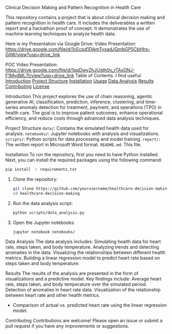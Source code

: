 Clinical Decision Making and Pattern Recognition in Health Care

This repository contains a project that is about clinical decision making and pattern recognition in health care. It includes the deliverables a written report and a hackathon proof of concept. It demonstrates the use of machine learning techniques to analyze health data.

Here is my Presentation via Google Drive:
Video Presentation: https://drive.google.com/file/d/1cEcpd1DjkmTyxadJQmbGP5CbHhs-GilW/view?usp=drive_link

POC Video Presentation: https://drive.google.com/file/d/1ppDwyZhJUgth0v_rTAxDNJ-F1MydML7I/view?usp=drive_link
Table of Contents. I find useful:
[Introduction](#introduction)
[Project Structure](#project-structure)
[Installation](#installation)
[Usage](#usage)
[Data Analysis](#data-analysis)
[Results](#results)
[Contributing](#contributing)
[License](#license)

Introduction
This project explores the use of chain reasoning, agentic generative AI, classification, prediction, inference, clustering, and time-series anomaly detection for treatment, payment, and operations (TPO) in health care. The goal is to improve patient outcomes, enhance operational efficiency, and reduce costs through advanced data analysis techniques.

Project Structure
`data/`: Contains the simulated health data used for analysis.
`notebooks/`: Jupyter notebooks with analysis and visualizations.
`scripts/`: Python scripts for data processing and model training.
`report/`: The written report in Microsoft Word format.
`README.md`: This file.

Installation
To run the repository, first you need to have Python installed. Next, you can install the required packages using the following command:

```bash
pip install -r requirements.txt
```

1. Clone the repository:
   ```bash
   git clone https://github.com/yourusername/healthcare-decision-making.git
   cd healthcare-decision-making
   ```

2. Run the data analysis script:
   ```bash
   python scripts/data_analysis.py
   ```

3. Open the Jupyter notebooks:
   ```bash
   jupyter notebook notebooks/
   ```

Data Analysis
The data analysis includes:
Simulating health data for heart rate, steps taken, and body temperature.
Analyzing trends and detecting anomalies in the data.
Visualizing the relationships between different health metrics.
Building a linear regression model to predict heart rate based on steps taken and body temperature.

Results
The results of the analysis are presented in the form of visualizations and a predictive model. Key findings include:
Average heart rate, steps taken, and body temperature over the simulated period.
Detection of anomalies in heart rate data.
Visualization of the relationship between heart rate and other health metrics.
- Comparison of actual vs. predicted heart rate using the linear regression model.

Contributing
Contributions are welcome! Please open an issue or submit a pull request if you have any improvements or suggestions.

